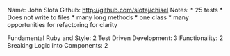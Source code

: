 
Name: John Slota
Github: http://github.com/slotaj/chisel
Notes:
	* 25 tests
	* Does not write to files
	* many long methods
	* one class
	* many opportunities for refactoring for clarity

Fundamental Ruby and Style: 2
Test Driven Development: 3
Functionality: 2
Breaking Logic into Components: 2
